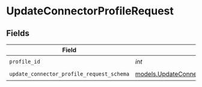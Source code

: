 # UpdateConnectorProfileRequest


## Fields

| Field                                                                                          | Type                                                                                           | Required                                                                                       | Description                                                                                    |
| ---------------------------------------------------------------------------------------------- | ---------------------------------------------------------------------------------------------- | ---------------------------------------------------------------------------------------------- | ---------------------------------------------------------------------------------------------- |
| `profile_id`                                                                                   | *int*                                                                                          | :heavy_check_mark:                                                                             | N/A                                                                                            |
| `update_connector_profile_request_schema`                                                      | [models.UpdateConnectorProfileRequestSchema](../models/updateconnectorprofilerequestschema.md) | :heavy_check_mark:                                                                             | N/A                                                                                            |